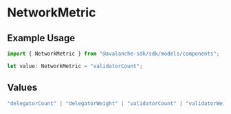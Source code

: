 # NetworkMetric

## Example Usage

```typescript
import { NetworkMetric } from "@avalanche-sdk/sdk/models/components";

let value: NetworkMetric = "validatorCount";
```

## Values

```typescript
"delegatorCount" | "delegatorWeight" | "validatorCount" | "validatorWeight"
```